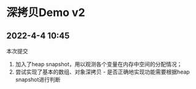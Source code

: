 # 深拷贝Demo v2

## 2022-4-4 10:45
本次提交
1. 加入了heap snapshot，用以观测各个变量在内存中空间的分配情况；
2. 尝试实现了基本的数组、对象深拷贝 - 是否正确地实现功能需要根据heap snapshot进行判断
